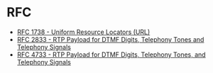 # RFC

- [RFC 1738 - Uniform Resource Locators (URL)](https://www.ietf.org/rfc/rfc1738.txt)
- [RFC 2833 - RTP Payload for DTMF Digits, Telephony Tones and Telephony Signals](https://www.ietf.org/rfc/rfc2833.txt)
- [RFC 4733 - RTP Payload for DTMF Digits, Telephony Tones, and Telephony Signals](https://www.ietf.org/rfc/rfc4733.txt)